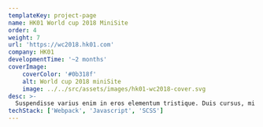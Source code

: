```yaml
---
templateKey: project-page
name: HK01 World cup 2018 MiniSite
order: 4
weight: 7
url: 'https://wc2018.hk01.com'
company: HK01
developmentTime: '~2 months'
coverImage:
    coverColor: '#0b318f'
    alt: World cup 2018 miniSite
    image: ../../src/assets/images/hk01-wc2018-cover.svg
desc: >-
  Suspendisse varius enim in eros elementum tristique. Duis cursus, mi quis viverra ornare, eros dolor interdum nulla.
techStack: ['Webpack', 'Javascript', 'SCSS']
---
```

